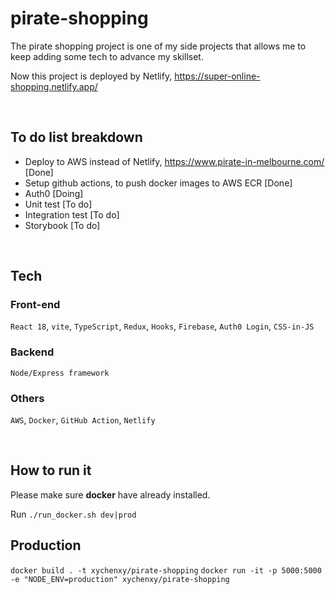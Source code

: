 # pirate-shopping

The pirate shopping project is one of my side projects that allows me to keep adding some tech to advance my skillset.

Now this project is deployed by Netlify, https://super-online-shopping.netlify.app/

<br/>

## To do list breakdown

-   Deploy to AWS instead of Netlify, https://www.pirate-in-melbourne.com/ [Done]
-   Setup github actions, to push docker images to AWS ECR [Done]
-   Auth0 [Doing]
-   Unit test [To do]
-   Integration test [To do]
-   Storybook [To do]

<br/>

## Tech

### Front-end

`React 18`, `vite`, `TypeScript`, `Redux`, `Hooks`, `Firebase`, `Auth0 Login`, `CSS-in-JS`

### Backend

`Node/Express framework`

### Others

`AWS`, `Docker`, `GitHub Action`, `Netlify`

<br/>

## How to run it

Please make sure **docker** have already installed.

Run `./run_docker.sh dev|prod`

## Production

`docker build . -t xychenxy/pirate-shopping`
`docker run -it -p 5000:5000 -e "NODE_ENV=production" xychenxy/pirate-shopping`
